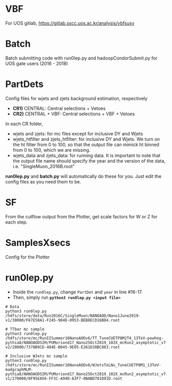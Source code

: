# VBF
For UOS gitlab, 
https://gitlab.sscc.uos.ac.kr/analysis/vbfsusy

# Batch
Batch submitting code with run0lep.py and hadoopCondorSubmit.py for UOS gate users (2016 - 2018)

# PartDets
Config files for wjets and zjets background estimation, respectively
- **CR1)** CENTRAL: Central selections + Vetoes
- **CR2)** CENTRAL + VBF: Central selections + VBF + Vetoes

In each CR folder,

- wjets and zjets: for mc files except for inclusive DY and Wjets
- wjets_htfilter and zjets_htfilter: for inclusive DY and Wjets. We turn on the ht filter from 0 to 100, so that the output file can mimick ht binned from 0 to 100, which we are missing.
- wjets_data and zjets_data: for running data. It is important to note that the output file name should specify the year and the version of the data, i.e. "SingleMuon_2016B.root" 

**run0lep.py** and **batch.py** will automatically do these for you. Just edit the config files as you need them to be.

# SF
From the cutflow output from the Plotter, get scale factors for W or  Z for each step.

# SamplesXsecs
Config for the Plotter

# run0lep.py
* Inside the `run0lep.py`, change `PartDet` and `year` in line #16-17.
* Then, simply run **`python3 run0lep.py <input file>`**

```shell
# Data
python3 run0lep.py /hdfs/store/data/Run2016C/SingleMuon/NANOAOD/Nano1June2019-v1/30000/F67E58A1-F245-984D-8953-BEB8ECD16B84.root

# TTbar mc sample
python3 run0lep.py /hdfs/store/mc/RunIISummer16NanoAODv6/TT_TuneCUETP8M2T4_13TeV-powheg-pythia8/NANOAODSIM/PUMoriond17_Nano25Oct2019_102X_mcRun2_asymptotic_v7-v2/20000/7378B9CD-404E-B045-9E05-E261D30BC883.root

# Inclusive WJets mc sample
python3 run0lep.py /hdfs/store/mc/RunIISummer16NanoAODv6/WJetsToLNu_TuneCUETP8M1_13TeV-madgraphMLM-pythia8/NANOAODSIM/PUMoriond17_Nano25Oct2019_102X_mcRun2_asymptotic_v7-v1/270000/0F95EA56-FF3C-A940-A3F7-0BABD701D91D.root
```
